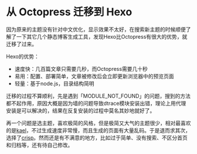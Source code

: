 # 从 Octopress 迁移到 Hexo


因为原来的主题没有针对中文优化，显示效果不太好，在搜索新主题的时候顺便了解了一下其它几个静态博客生成工具，发现Hexo比Octopress有很大的优势，就迁移了过来。

Hexo的优势：

- 速度快：几百篇文章只需要几秒，而Octopress需要几十秒
- 易用：配置、部署简单，文章被修改后会立即更新浏览器中的预览页面
- 轻量：基于node.js，目录结构简明

迁移的过程不算顺利，先是遇到「MODULE_NOT_FOUND」的问题，搜到的方法都不起作用，原因大概是因为墙的问题导致dtrace模块安装出错，理论上用代理安装是可以解决的，结果在反复安装的过程中莫名其妙地就好了。

再一个问题是选主题，喜欢极简的风格，但是极简又大气的主题很少，相对最喜欢的是[kael](https://github.com/yuche/hexo-theme-kael)，不过生成速度非常慢，而且生成的页面有大量乱码。于是退而求其次，选择了[crisp](https://github.com/guolin/crisp-hexo-theme)。然而还是有不满意的地方，比如过于简单、没有搜索、不区分首页和归档等，还有待自己修改。

